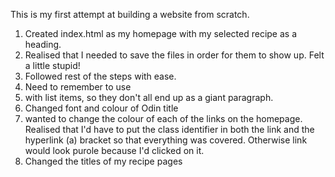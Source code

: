 This is my first attempt at building a website from scratch. 

1. Created index.html as my homepage with my selected recipe as a heading.
2. Realised that I needed to save the files in order for them to show up. Felt a little stupid!
3. Followed rest of the steps with ease. 
4. Need to remember to use <li> with list items, so they don't all end up as a giant paragraph.
5. Changed font and colour of Odin title
6. wanted to change the colour of each of the links on the homepage. Realised that I'd have to put the class identifier in both the link and the hyperlink (a) bracket so that everything was covered. Otherwise link would look purole because I'd clicked on it.
7. Changed the titles of my recipe pages